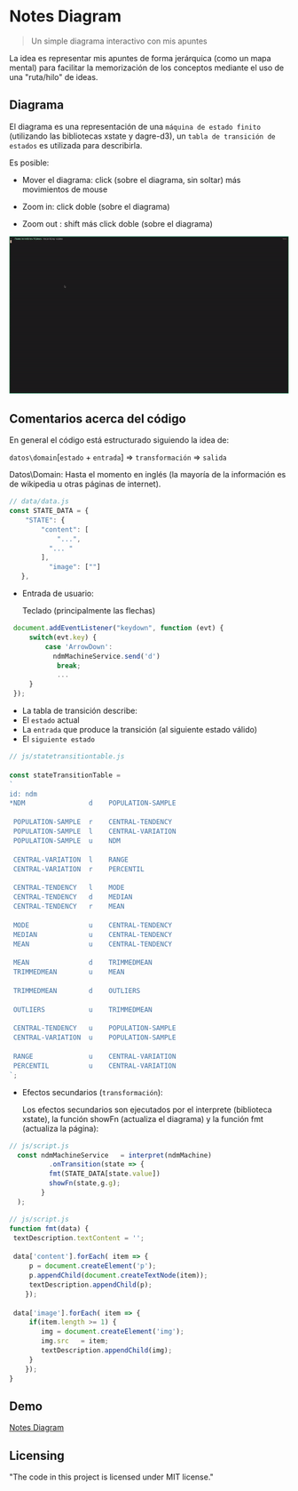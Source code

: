 # Notes Diagram 
> Un simple diagrama interactivo con mis apuntes

La idea es representar mis apuntes de forma jerárquica (como un mapa mental) para facilitar la memorización de los conceptos mediante el uso de una "ruta/hilo" de ideas.

## Diagrama

El diagrama es una representación de una `máquina de estado finito` (utilizando las bibliotecas xstate y dagre-d3), un `tabla de transición de estados` es utilizada para describirla.

Es posible:

* Mover el diagrama:
   click (sobre el diagrama, sin soltar) más  movimientos de mouse 

* Zoom in: 
   click doble (sobre el diagrama)

* Zoom out :
   shift más click doble (sobre el diagrama)

![Finite state machine graph, notes ](img/notes.gif)


## Comentarios acerca del código 

En general el código está estructurado siguiendo la idea de: 


`datos\domain`[`estado` + `entrada`] => `transformación` =>  `salida`


Datos\Domain:
 Hasta el momento en inglés (la mayoría de la información es de wikipedia u otras páginas de internet).

``` javascript
// data/data.js
const STATE_DATA = {
	"STATE": {
		"content": [
			"...",
		  "... "
		],
		  "image": [""]
   },
``` 

- Entrada de usuario:

   Teclado (principalmente las flechas)

``` javascript
 document.addEventListener("keydown", function (evt) {
	 switch(evt.key) {
		 case 'ArrowDown':
           ndmMachineService.send('d')
			break;
            ...
	 }
 });
```

- La tabla de transición  describe:
 - El `estado` actual
 - La `entrada` que produce la transición (al siguiente estado válido) 
 - El `siguiente estado` 

``` javascript
// js/statetransitiontable.js

const stateTransitionTable =
`
id: ndm
*NDM                d    POPULATION-SAMPLE

 POPULATION-SAMPLE  r    CENTRAL-TENDENCY 
 POPULATION-SAMPLE  l    CENTRAL-VARIATION
 POPULATION-SAMPLE  u    NDM 

 CENTRAL-VARIATION  l    RANGE 
 CENTRAL-VARIATION  r    PERCENTIL 

 CENTRAL-TENDENCY   l    MODE
 CENTRAL-TENDENCY   d    MEDIAN
 CENTRAL-TENDENCY   r    MEAN

 MODE               u    CENTRAL-TENDENCY
 MEDIAN             u    CENTRAL-TENDENCY
 MEAN               u    CENTRAL-TENDENCY 

 MEAN               d    TRIMMEDMEAN 
 TRIMMEDMEAN        u    MEAN 

 TRIMMEDMEAN        d    OUTLIERS

 OUTLIERS           u    TRIMMEDMEAN

 CENTRAL-TENDENCY   u    POPULATION-SAMPLE	
 CENTRAL-VARIATION  u    POPULATION-SAMPLE	

 RANGE              u    CENTRAL-VARIATION 
 PERCENTIL          u    CENTRAL-VARIATION 
`;
```

- Efectos secundarios (`transformación`):

   Los efectos secundarios son ejecutados por el interprete (biblioteca xstate), la función showFn (actualiza el diagrama) y la función fmt (actualiza la página): 


``` javascript
// js/script.js
  const ndmMachineService   = interpret(ndmMachine)
          .onTransition(state => {
	      fmt(STATE_DATA[state.value])
          showFn(state,g.g);
        }
  );
```

``` javascript
// js/script.js
function fmt(data) {
 textDescription.textContent = '';

 data['content'].forEach( item => {
	 p = document.createElement('p');
     p.appendChild(document.createTextNode(item));
     textDescription.appendChild(p);
	});

 data['image'].forEach( item => {
     if(item.length >= 1) { 
        img = document.createElement('img');
        img.src   = item;
        textDescription.appendChild(img);
     }
    });
}
```

## Demo

[Notes Diagram](https://diegoperezm.github.io/notes-diagram/index.html)


## Licensing

"The code in this project is licensed under MIT license."

